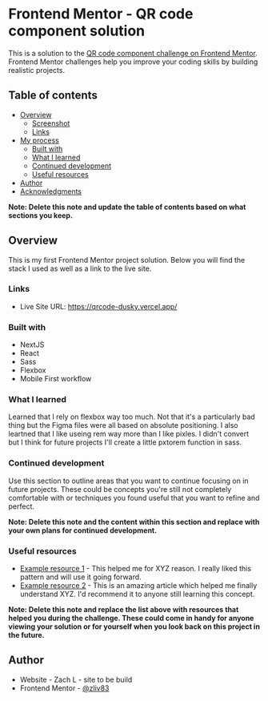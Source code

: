 # Frontend Mentor - QR code component solution

This is a solution to the [QR code component challenge on Frontend Mentor](https://www.frontendmentor.io/challenges/qr-code-component-iux_sIO_H). Frontend Mentor challenges help you improve your coding skills by building realistic projects. 

## Table of contents

- [Overview](#overview)
  - [Screenshot](#screenshot)
  - [Links](#links)
- [My process](#my-process)
  - [Built with](#built-with)
  - [What I learned](#what-i-learned)
  - [Continued development](#continued-development)
  - [Useful resources](#useful-resources)
- [Author](#author)
- [Acknowledgments](#acknowledgments)

**Note: Delete this note and update the table of contents based on what sections you keep.**

## Overview
This is my first Frontend Mentor project solution. Below you will find the stack I used as well as a link to the live site.


### Links

- Live Site URL: https://qrcode-dusky.vercel.app/

### Built with

- NextJS
- React 
- Sass
- Flexbox
- Mobile First workflow


### What I learned

Learned that I rely on flexbox way too much. Not that it's a particularly bad thing but the Figma files were all based on absolute positioning. I also leartned that I like useing rem way more than I like pixles. I didn't convert but I think for future projects I'll create a little pxtorem function in sass.


### Continued development

Use this section to outline areas that you want to continue focusing on in future projects. These could be concepts you're still not completely comfortable with or techniques you found useful that you want to refine and perfect.

**Note: Delete this note and the content within this section and replace with your own plans for continued development.**

### Useful resources

- [Example resource 1](https://www.example.com) - This helped me for XYZ reason. I really liked this pattern and will use it going forward.
- [Example resource 2](https://www.example.com) - This is an amazing article which helped me finally understand XYZ. I'd recommend it to anyone still learning this concept.

**Note: Delete this note and replace the list above with resources that helped you during the challenge. These could come in handy for anyone viewing your solution or for yourself when you look back on this project in the future.**

## Author

- Website - Zach L - site to be build
- Frontend Mentor - [@zliv83](https://www.frontendmentor.io/profile/zliv83)
